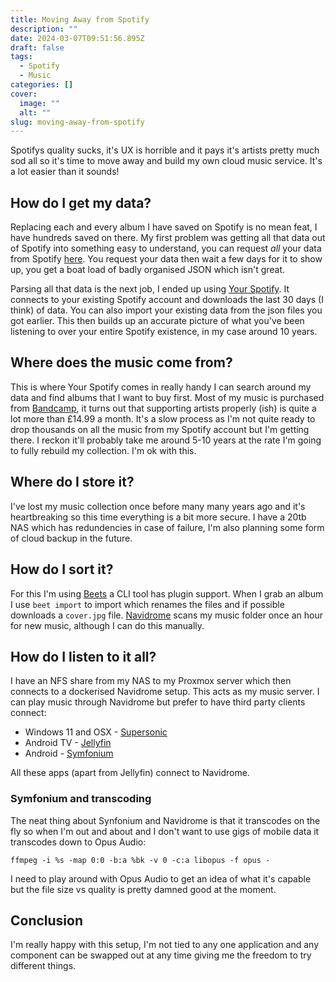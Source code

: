 ```yaml
---
title: Moving Away from Spotify
description: ""
date: 2024-03-07T09:51:56.895Z
draft: false
tags:
  - Spotify
  - Music
categories: []
cover:
  image: ""
  alt: ""
slug: moving-away-from-spotify
---
```


Spotifys quality sucks, it's UX is horrible and it pays it's artists pretty much sod all so it's time to move away and build my own cloud music service. It's a lot easier than it sounds!

## How do I get my data?

Replacing each and every album I have saved on Spotify is no mean feat, I have hundreds saved on there. My first problem was getting all that data out of Spotify into something easy to understand, you can request *all* your data from Spotify [here](https://support.spotify.com/uk/article/data-rights-and-privacy-settings/). You request your data then wait a few days for it to show up, you get a boat load of badly organised JSON which isn't great.

Parsing all that data is the next job, I ended up using [Your Spotify](https://github.com/Yooooomi/your_spotify). It connects to your existing Spotify account and downloads the last 30 days (I think) of data. You can also import your existing data from the json files you got earlier. This then builds up an accurate picture of what you've been listening to over your entire Spotify existence, in my case around 10 years.

## Where does the music come from?

This is where Your Spotify comes in really handy I can search around my data and find albums that I want to buy first. Most of my music is purchased from [Bandcamp](https://bandcamp.com/), it turns out that supporting artists properly (ish) is quite a lot more than £14.99 a month. It's a slow process as I'm not quite ready to drop thousands on all the music from my Spotify account but I'm getting there. I reckon it'll probably take me around 5-10 years at the rate I'm going to fully rebuild my collection. I'm ok with this.

## Where do I store it?

I've lost my music collection once before many many years ago and it's heartbreaking so this time everything is a bit more secure. I have a 20tb NAS which has redundencies in case of failure, I'm also planning some form of cloud backup in the future.

## How do I sort it?

For this I'm using [Beets](https://beets.readthedocs.io/en/stable/index.html) a CLI tool has plugin support. When I grab an album I use `beet import` to import which renames the files and if possible downloads a `cover.jpg` file. [Navidrome](https://www.navidrome.org/) scans my music folder once an hour for new music, although I can do this manually.

## How do I listen to it all?

I have an NFS share from my NAS to my Proxmox server which then connects to a dockerised Navidrome setup. This acts as my music server. I can play music through Navidrome but prefer to have third party clients connect:

* Windows 11 and OSX - [Supersonic](https://github.com/dweymouth/supersonic)
* Android TV - [Jellyfin](https://jellyfin.org/)
* Android - [Symfonium](https://play.google.com/store/apps/details?id=app.symfonik.music.player&hl=en&gl=US)

All these apps (apart from Jellyfin) connect to Navidrome.

### Symfonium and transcoding

The neat thing about Synfonium and Navidrome is that it transcodes on the fly so when I'm out and about and I don't want to use gigs of mobile data it transcodes down to Opus Audio:

```
ffmpeg -i %s -map 0:0 -b:a %bk -v 0 -c:a libopus -f opus -
```

I need to play around with Opus Audio to get an idea of what it's capable but the file size vs quality is pretty damned good at the moment.

## Conclusion

I'm really happy with this setup, I'm not tied to any one application and any component can be swapped out at any time giving me the freedom to try different things.